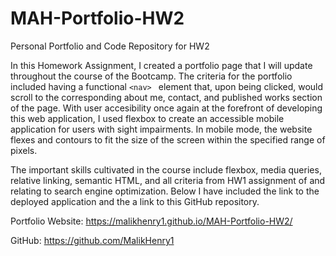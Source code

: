 # MAH-Portfolio-HW2
Personal Portfolio and Code Repository for HW2

  In this Homework Assignment, I created a portfolio page that I will update throughout the course of the Bootcamp. The criteria for the portfolio included having a functional `<nav> ` element that, upon being clicked, would scroll to the corresponding about me, contact, and published works section of the page. With user accesibility once again at the forefront of developing this web application, I used flexbox to create an accessible mobile application for users with sight impairments. In mobile mode, the website flexes and contours to fit the size of the screen within the specified range of pixels. 

The important skills cultivated in the course include flexbox, media queries, relative linking, semantic HTML, and all criteria from HW1 assignment of and relating to search engine optimization. Below I have included the link to the deployed application and the a link to this GitHub repository.

Portfolio Website: https://malikhenry1.github.io/MAH-Portfolio-HW2/

GitHub: https://github.com/MalikHenry1
